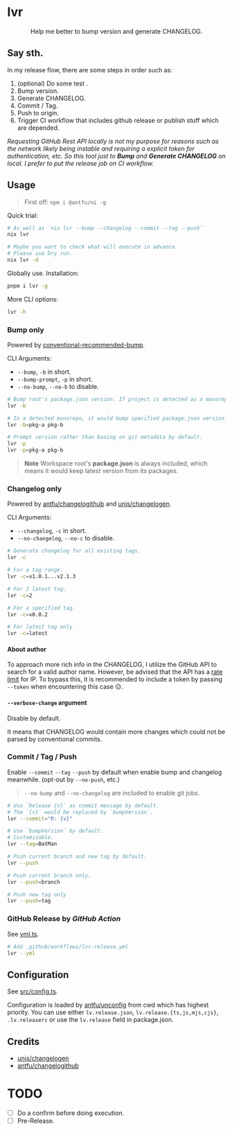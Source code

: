 # lvr

<p align=center>Help me better to bump version and generate CHANGELOG.</p>

## Say sth.

In my release flow, there are some steps in order such as:
1. (optional) Do some test .
2. Bump version.
3. Generate CHANGELOG.
3. Commit / Tag.
4. Push to origin.
5. Trigger CI workflow that includes github release or publish stuff which are depended.

*Requesting GitHub Rest API locally is not my purpose for reasons such as the network likely being instable and requiring a explicit token for authentication, etc. So this tool just to **Bump**  and **Generate CHANGELOG** on local. I prefer to put the release job on CI workflow.*

## Usage

> First off: `npm i @antfu/ni -g`

Quick trial:
```bash
# As well as `nix lvr --bump --changelog --commit --tag --push``
nix lvr

# Maybe you want to check what will execute in advance.
# Please use Dry run.
nix lvr -d
```

Globally use. Installation:
```bash
pnpm i lvr -g
```

More CLI options:
```bash
lvr -h
```

### Bump only

Powered by [conventional-recommended-bump](https://github.com/conventional-changelog/conventional-changelog/tree/master/packages/conventional-recommended-bump).

CLI Arguments:
- `--bump`, `-b` in short.
- `--bump-prompt`, `-p` in short.
- `--no-bump`, `--no-b` to disable.

```bash
# Bump root's package.json version. If project is detected as a monorepo, it would synchronize workspace root's version to other package.json in subdirectories.
lvr -b

# In a detected monorepo, it would bump specified package.json version in subdirectories.
lvr -b=pkg-a pkg-b

# Prompt version rather than basing on git metadata by default.
lvr -p
lvr -p=pkg-a pkg-b
```

> **Note** Workspace root's **package.json** is always included, which means it would keep latest version from its packages.

### Changelog only

Powered by [antfu/changelogithub](https://github.com/antfu/changelogithub) and [unjs/changelogen](https://github.com/unjs/changelogen).

CLI Arguments:
- `--changelog`, `-c` in short.
- `--no-changelog`, `--no-c` to disable.

```bash
# Generate changelog for all existing tags.
lvr -c

# For a tag range.
lvr -c=v1.0.1...v2.1.3

# For 2 latest tag.
lvr -c=2

# For a specified tag.
lvr -c=v0.0.2

# For latest tag only
lvr -c=latest
```

#### About author

To approach more rich info in the CHANGELOG, I utilize the GitHub API to search for a valid author name. However, be advised that the API has a [rate limit](https://docs.github.com/rest/overview/resources-in-the-rest-api#rate-limiting) for IP. To bypass this, it is recommended to include a token by passing `--token` when encountering this case 😔. 

#### `--verbose-change` argument

Disable by default.

It means that CHANGELOG would contain more changes which could not be parsed by conventional commits.

### Commit / Tag / Push

Enable `--commit` `--tag` `--push` by default when enable bump and changelog meanwhile. (opt-out by `--no-push`, etc.)

> `--no-bump` and `--no-changelog` are included to enable git jobs.

```bash
# Use `Release {v}` as commit message by default.
# The `{v}` would be replaced by `bumpVersion`.
lvr --commit="R: {v}"

# Use `bumpVersion` by default.
# Customizable.
lvr --tag=BatMan

# Push current branch and new tag by default.
lvr --push

# Push current branch only.
lvr --push=branch

# Push new tag only
lvr --push=tag
```

### GitHub Release by *GitHub Action*

See [yml.ts](./src/options/yml.ts).

```bash
# Add .github/workflows/lvr-release.yml
lvr --yml
```

## Configuration

See [src/config.ts](./src/config.ts).

Configuration is loaded by [antfu/unconfig](https://github.com/antfu/unconfig) from cwd which has highest priority. You can use either `lv.release.json`, `lv.release.{ts,js,mjs,cjs}`, `.lv.releaserc` or use the `lv.release` field in package.json.

## Credits

- [unjs/changelogen](https://github.com/unjs/changelogen)
- [antfu/changelogithub](https://github.com/antfu/changelogithub)

# TODO

- [ ] Do a confirm before doing execution.
- [ ] Pre-Release.